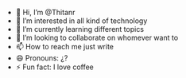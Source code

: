 - 👋 Hi, I’m @Thitanr
- 👀 I’m interested in all kind of technology
- 🌱 I’m currently learning different topics
- 💞️ I’m looking to collaborate on whomever want to
- 📫 How to reach me just write
- 😄 Pronouns: ¿?
- ⚡ Fun fact: I love coffee

<!---
Thitanr/Thitanr is a ✨ special ✨ repository because its `README.md` (this file) appears on your GitHub profile.
You can click the Preview link to take a look at your changes.
--->

